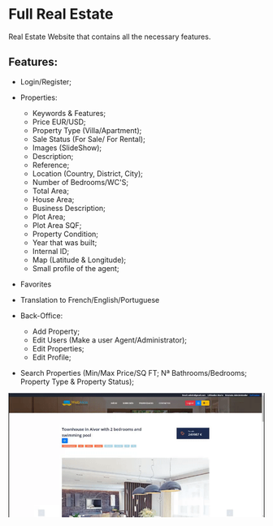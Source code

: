 # Full Real Estate
Real Estate Website that contains all the necessary features.

## Features:
  - Login/Register;
  - Properties:
    - Keywords & Features;
    - Price EUR/USD;
    - Property Type (Villa/Apartment);
    - Sale Status (For Sale/ For Rental);
    - Images (SlideShow);
    - Description;
    - Reference;
    - Location (Country, District, City);
    - Number of Bedrooms/WC'S;
    - Total Area;
    - House Area;
    - Business Description;
    - Plot Area;
    - Plot Area SQF;
    - Property Condition;
    - Year that was built;
    - Internal ID;
    - Map (Latitude & Longitude);
    - Small profile of the agent;
    
  - Favorites
  - Translation to French/English/Portuguese
  - Back-Office:
    - Add Property;
    - Edit Users (Make a user Agent/Administrator);
    - Edit Properties;
    - Edit Profile;
    
  - Search Properties (Min/Max Price/SQ FT; Nª Bathrooms/Bedrooms; Property Type & Property Status);
  
  ![](gif.gif)

  

  
  
  
